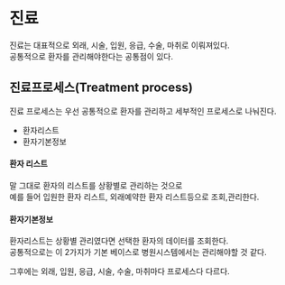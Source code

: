 # 진료
진료는 대표적으로 외래, 시술, 입원, 응급, 수술, 마취로 이뤄져있다.<br>
공통적으로 환자를 관리해야한다는 공통점이 있다.

## 진료프로세스(Treatment process)
진료 프로세스는 우선 공통적으로 환자를 관리하고 세부적인 프로세스로 나눠진다.<br>
- 환자리스트
- 환자기본정보

#### 환자 리스트
말 그대로 환자의 리스트를 상황별로 관리하는 것으로 <br>
예를 들어 입원한 환자 리스트, 외래예약한 환자 리스트등으로 조회,관리한다.

#### 환자기본정보
환자리스트는 상황별 관리였다면 선택한 환자의 데이터를 조회한다.<br>
공통적으로는 이 2가지가 기본 베이스로 병원시스템에서는 관리해야할 것 같다.

그후에는 외래, 입원, 응급, 시술, 수술, 마취마다 프로세스다 다르다.
